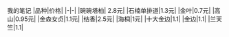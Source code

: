 我的笔记
|品种|价格|
|-|-|
|碗碗塔柏| 2.8元|
|石楠单排道|1.3元|
|金叶|0.7元|
|高山|0.95元|
|金森女贞|1.1元|
|结香|2.5元|
|海桐|1元|
|十大金边|1.1|
|金边|1.1|
|兰天竺|1.1|